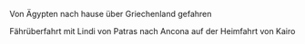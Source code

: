 Von Ägypten nach hause über Griechenland gefahren

Fährüberfahrt mit Lindi von Patras nach Ancona auf der Heimfahrt von Kairo